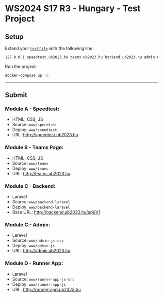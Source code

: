 # WS2024 S17 R3 - Hungary - Test Project

## Setup

Extend your [`hostfile`](<https://en.wikipedia.org/wiki/Hosts_(file)>) with the following line:

```sh
127.0.0.1 speedtest.ub2023.hu teams.ub2023.hu backend.ub2023.hu admin.ub2023.hu runner-app.ub2023.hu backend2.ub2023.hu pma.ub2023.hu db.ub2023.hu stage-planner.ub2023.hu
```

Run the project:

```sh
docker-compose up -d
```

---

## Submit

### Module A - Speedtest:

- HTML, CSS, JS
- Source: `www/speedtest`
- Deploy: `www/speedtest`
- URL: http://speedtest.ub2023.hu

### Module B - Teams Page:

- HTML, CSS, JS
- Source: `www/teams`
- Deploy: `www/teams`
- URL: http://teams.ub2023.hu

### Module C - Backend:

- Laravel
- Source: `www/backend-laravel`
- Deploy: `www/backend-laravel`
- Base URL: http://backend.ub2023.hu/api/V1

### Module C - Admin:

- Laravel
- Source: `www/admin-js-src`
- Deploy: `www/admin-js`
- URL: http://admin.ub2023.hu

### Module D - Runner App:

- Laravel
- Source: `www/runner-app-js-src`
- Deploy: `www/runner-app-js`
- URL: http://runner-app.ub2023.hu
